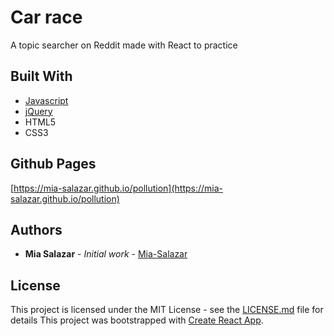 # Car race

A topic searcher on Reddit made with React to practice

## Built With

* [Javascript](https://es.reactjs.org/)
* [jQuery](https://jquery.com/)
* HTML5
* CSS3

## Github Pages
 [https://mia-salazar.github.io/pollution](https://mia-salazar.github.io/pollution)

## Authors

* **Mia Salazar** - *Initial work* - [Mia-Salazar](https://github.com/Mia-Salazar)

## License

This project is licensed under the MIT License - see the [LICENSE.md](LICENSE.md) file for details
This project was bootstrapped with [Create React App](https://github.com/facebook/create-react-app).
